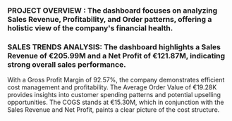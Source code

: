 ### PROJECT OVERVIEW : The dashboard focuses on analyzing Sales Revenue, Profitability, and Order patterns, offering a holistic view of the company's financial health.
### SALES TRENDS ANALYSIS: The dashboard highlights a Sales Revenue of €205.99M and a Net Profit of €121.87M, indicating strong overall sales performance.
With a Gross Profit Margin of 92.57%, the company demonstrates efficient cost management and profitability.
The Average Order Value of €19.28K provides insights into customer spending patterns and potential upselling opportunities.
The COGS stands at €15.30M, which in conjunction with the Sales Revenue and Net Profit, paints a clear picture of the cost structure.
